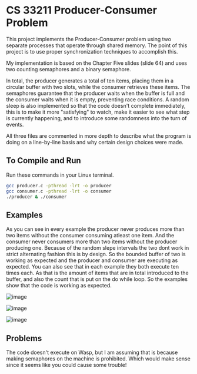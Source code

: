 # CS 33211 Producer-Consumer Problem

This project implements the Producer-Consumer problem using two separate processes that operate through shared memory. The point of this project is to use proper synchronization techniques to accomplish this.

My implementation is based on the Chapter Five slides (slide 64) and uses two counting semaphores and a binary semaphore.

In total, the producer generates a total of ten items, placing them in a circular buffer with two slots, while the consumer retrieves these items. The semaphores guarantee that the producer waits when the buffer is full and the consumer waits when it is empty, preventing race conditions. A random sleep is also implemented so that the code doesn't complete immediately, this is to make it more "satisfying" to watch, make it easier to see what step is currently happening, and to introduce some randomness into the turn of events.

All three files are commented in more depth to describe what the program is doing on a line-by-line basis and why certain design choices were made.

## To Compile and Run

Run these commands in your Linux terminal.

```bash
gcc producer.c -pthread -lrt -o producer
gcc consumer.c -pthread -lrt -o consumer
./producer & ./consumer
```

## Examples

As you can see in every example the producer never produces more than two items without the consumer consuming atleast one item. And the consumer never consumers more than two items without the producer producing one. Because of the random slepe intervals the two dont work in strict alternating fashion this is by design. So the bounded buffer of two is working as expected and the producer and consumer are executing as expected. You can also see that in each example they both execute ten times each. As that is the amount of items that are in total introduced to the buffer, and also the count that is put on the do while loop. So the examples show that the code is working as expected.

![image](https://github.com/user-attachments/assets/83f1785e-3c2f-4faf-907a-a6c575dcb3e0)

![image](https://github.com/user-attachments/assets/82799f8b-f251-41ca-933d-8996841f2457)

![image](https://github.com/user-attachments/assets/164ffd2e-12df-4e47-9b19-2fcf006102a5)

## Problems

The code doesn't execute on Wasp, but I am assuming that is because making semaphores on the machine is prohibited. Which would make sense since it seems like you could cause some trouble!
